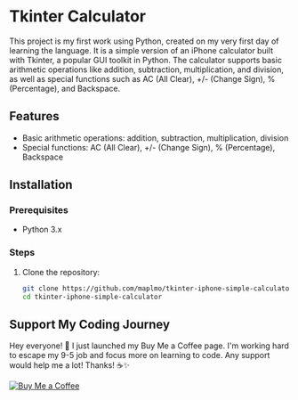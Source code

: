 # Tkinter Calculator

This project is my first work using Python, created on my very first day of learning the language. It is a simple version of an iPhone calculator built with Tkinter, a popular GUI toolkit in Python. The calculator supports basic arithmetic operations like addition, subtraction, multiplication, and division, as well as special functions such as AC (All Clear), +/- (Change Sign), % (Percentage), and Backspace.

## Features
- Basic arithmetic operations: addition, subtraction, multiplication, division
- Special functions: AC (All Clear), +/- (Change Sign), % (Percentage), Backspace

## Installation

### Prerequisites
- Python 3.x

### Steps
1. Clone the repository:
   ```sh
   git clone https://github.com/maplmo/tkinter-iphone-simple-calculator
   cd tkinter-iphone-simple-calculator


## Support My Coding Journey

Hey everyone! 🌟 I just launched my Buy Me a Coffee page. I'm working hard to escape my 9-5 job and focus more on learning to code. Any support would help me a lot! Thanks! ☕✨

[![Buy Me a Coffee](https://media.giphy.com/media/o7RZbs4KAA6tvM4H6j/giphy.gif)](https://www.buymeacoffee.com/yourusername)
